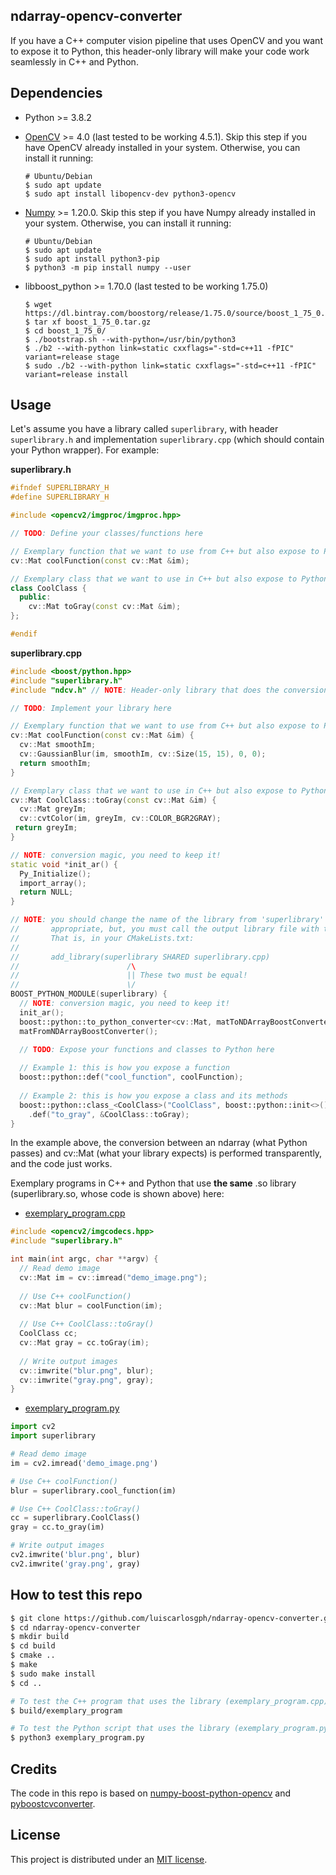 ndarray-opencv-converter
------------------------
If you have a C++ computer vision pipeline that uses OpenCV and you want to expose it to Python, this header-only library will make your code work seamlessly in C++ and Python.

Dependencies
------------
* Python >= 3.8.2
      
* [OpenCV](https://github.com/opencv/opencv) >= 4.0 (last tested to be working 4.5.1). Skip this step if you have OpenCV already installed in your system. Otherwise, you can install it running:

      
      # Ubuntu/Debian
      $ sudo apt update
      $ sudo apt install libopencv-dev python3-opencv
      
* [Numpy](https://pypi.org/project/numpy/) >= 1.20.0. Skip this step if you have Numpy already installed in your system. Otherwise, you can install it running:

      # Ubuntu/Debian
      $ sudo apt update
      $ sudo apt install python3-pip
      $ python3 -m pip install numpy --user

* libboost_python >= 1.70.0 (last tested to be working 1.75.0)
      
      $ wget https://dl.bintray.com/boostorg/release/1.75.0/source/boost_1_75_0.tar.gz
      $ tar xf boost_1_75_0.tar.gz
      $ cd boost_1_75_0/
      $ ./bootstrap.sh --with-python=/usr/bin/python3
      $ ./b2 --with-python link=static cxxflags="-std=c++11 -fPIC" variant=release stage
      $ sudo ./b2 --with-python link=static cxxflags="-std=c++11 -fPIC" variant=release install

Usage
-----
Let's assume you have a library called ```superlibrary```, with header ```superlibrary.h``` and implementation ```superlibrary.cpp``` (which should contain your Python wrapper). For example:

**superlibrary.h**

```cpp
#ifndef SUPERLIBRARY_H
#define SUPERLIBRARY_H

#include <opencv2/imgproc/imgproc.hpp>

// TODO: Define your classes/functions here

// Exemplary function that we want to use from C++ but also expose to Python
cv::Mat coolFunction(const cv::Mat &im);

// Exemplary class that we want to use in C++ but also expose to Python
class CoolClass {
  public:
    cv::Mat toGray(const cv::Mat &im);
};

#endif
```

**superlibrary.cpp**

```cpp
#include <boost/python.hpp>
#include "superlibrary.h"
#include "ndcv.h" // NOTE: Header-only library that does the conversion magic, you need to keep it!

// TODO: Implement your library here

// Exemplary function that we want to use from C++ but also expose to Python
cv::Mat coolFunction(const cv::Mat &im) {
  cv::Mat smoothIm;
  cv::GaussianBlur(im, smoothIm, cv::Size(15, 15), 0, 0);
  return smoothIm;
}

// Exemplary class that we want to use in C++ but also expose to Python
cv::Mat CoolClass::toGray(const cv::Mat &im) {
  cv::Mat greyIm;
  cv::cvtColor(im, greyIm, cv::COLOR_BGR2GRAY);
 return greyIm;
}

// NOTE: conversion magic, you need to keep it!
static void *init_ar() {
  Py_Initialize();
  import_array();
  return NULL;
}

// NOTE: you should change the name of the library from 'superlibrary' to something more
//       appropriate, but, you must call the output library file with the same name.
//       That is, in your CMakeLists.txt:
//
//       add_library(superlibrary SHARED superlibrary.cpp)
//                        /\
//                        || These two must be equal!
//                        \/
BOOST_PYTHON_MODULE(superlibrary) {
  // NOTE: conversion magic, you need to keep it!
  init_ar();
  boost::python::to_python_converter<cv::Mat, matToNDArrayBoostConverter>();
  matFromNDArrayBoostConverter();

  // TODO: Expose your functions and classes to Python here
  
  // Example 1: this is how you expose a function
  boost::python::def("cool_function", coolFunction);
  
  // Example 2: this is how you expose a class and its methods
  boost::python::class_<CoolClass>("CoolClass", boost::python::init<>())
    .def("to_gray", &CoolClass::toGray);
}
```

In the example above, the conversion between an ndarray (what Python passes) and cv::Mat (what your library expects) is performed transparently, and the code just works.
<!--
If you do not use this library, i.e. if you do not include ```ndcv.h``` and the converter code marked with a NOTE is commented out, an error will show up when you try to use the library from Python, e.g. running [exemplary_program.py](https://github.com/luiscarlosgph/ndarray-opencv-converter/blob/main/exemplary_program.py) leads to:
-->
<!--
```
Traceback (most recent call last):
  File "exemplary_program.py", line 8, in <module>
    blur = superlibrary.cool_function(im)
Boost.Python.ArgumentError: Python argument types in
    superlibrary.cool_function(numpy.ndarray)
did not match C++ signature:
    cool_function(cv::Mat)
```
-->

Exemplary programs in C++ and Python that use **the same** .so library (superlibrary.so, whose code is shown above) here: 

* [exemplary_program.cpp](https://github.com/luiscarlosgph/ndarray-opencv-converter/blob/main/exemplary_program.cpp)
```cpp
#include <opencv2/imgcodecs.hpp>
#include "superlibrary.h"

int main(int argc, char **argv) {
  // Read demo image
  cv::Mat im = cv::imread("demo_image.png"); 
  
  // Use C++ coolFunction()
  cv::Mat blur = coolFunction(im);
  
  // Use C++ CoolClass::toGray()
  CoolClass cc;
  cv::Mat gray = cc.toGray(im);
  
  // Write output images
  cv::imwrite("blur.png", blur);
  cv::imwrite("gray.png", gray);
}
```

* [exemplary_program.py](https://github.com/luiscarlosgph/ndarray-opencv-converter/blob/main/exemplary_program.py)
```python
import cv2
import superlibrary

# Read demo image
im = cv2.imread('demo_image.png')

# Use C++ coolFunction()
blur = superlibrary.cool_function(im)

# Use C++ CoolClass::toGray()
cc = superlibrary.CoolClass()
gray = cc.to_gray(im)

# Write output images
cv2.imwrite('blur.png', blur)
cv2.imwrite('gray.png', gray)
```

How to test this repo
---------------------

```bash
$ git clone https://github.com/luiscarlosgph/ndarray-opencv-converter.git
$ cd ndarray-opencv-converter
$ mkdir build
$ cd build
$ cmake ..
$ make
$ sudo make install
$ cd ..

# To test the C++ program that uses the library (exemplary_program.cpp)
$ build/exemplary_program

# To test the Python script that uses the library (exemplary_program.py)
$ python3 exemplary_program.py
```

Credits
-------
The code in this repo is based on [numpy-boost-python-opencv](https://github.com/yati-sagade/blog-content/blob/master/content/numpy-boost-python-opencv.rst) and [pyboostcvconverter](https://github.com/Algomorph/pyboostcvconverter).

License
-------
This project is distributed under an [MIT license](https://github.com/luiscarlosgph/ndarray-opencv-converter/blob/main/LICENSE).
